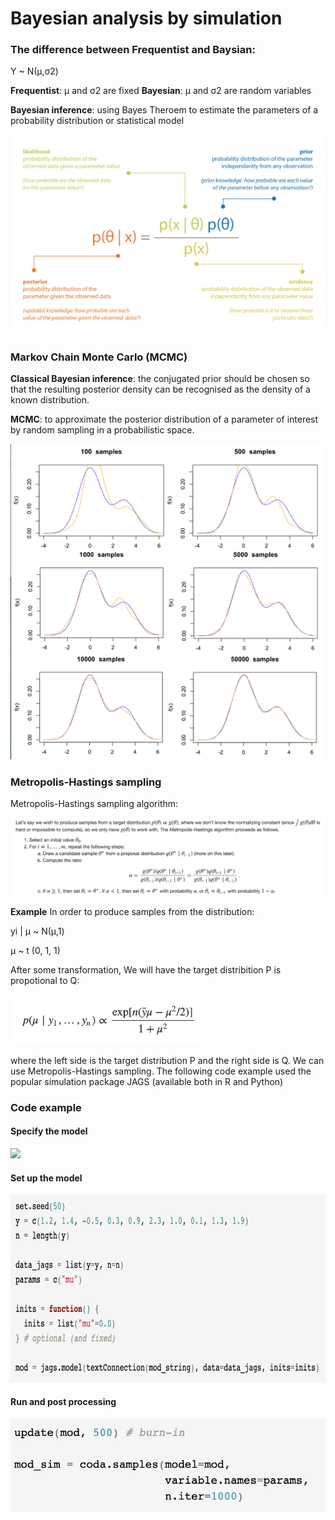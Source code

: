 # Bayesian analysis by simulation

### The difference between Frequentist and Baysian:

Y ~ N(μ,σ2)

**Frequentist**: μ and σ2 are fixed
**Bayesian**: μ and σ2 are random variables

**Bayesian inference**: using Bayes Theroem to estimate the parameters of a probability distribution or statistical model

<img src="bayes.png" alt="Bayes Theorem" width="800" hight="600"/>

### Markov Chain Monte Carlo (MCMC)
**Classical Bayesian inference**: the conjugated prior should be chosen so that the resulting posterior density can be recognised as the density of a known distribution. 

**MCMC**: to approximate the posterior distribution of a parameter of interest by random sampling in a probabilistic space.


<img src="mcmc.png" alt="MCMC"/>

### Metropolis-Hastings sampling

Metropolis-Hastings sampling algorithm:

<img src="Metropolis-Hastings.png" alt="MCMC"/>


**Example**
In order to produce samples from the distribution:

yi | μ ~ N(μ,1)

μ ~ t (0, 1, 1)

After some transformation, We will have the target distribition P is propotional to Q:

<img src="distribution.png" alt="dist" height="80"/>

where the left side is the target distribution P and the right side is Q. We can use Metropolis-Hastings sampling. The following code example used the popular simulation package JAGS (available both in R and Python)

### Code example 

#### Specify the model

<img src="specifiy_model.png"/>

#### Set up the model

<img src="set_up_model.png" height="300"/>

#### Run and post processing

<img src="run_model.png" height="150"/>














